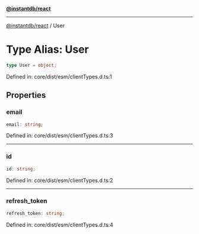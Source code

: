 [**@instantdb/react**](../README.md)

***

[@instantdb/react](../packages.md) / User

# Type Alias: User

```ts
type User = object;
```

Defined in: core/dist/esm/clientTypes.d.ts:1

## Properties

### email

```ts
email: string;
```

Defined in: core/dist/esm/clientTypes.d.ts:3

***

### id

```ts
id: string;
```

Defined in: core/dist/esm/clientTypes.d.ts:2

***

### refresh\_token

```ts
refresh_token: string;
```

Defined in: core/dist/esm/clientTypes.d.ts:4
